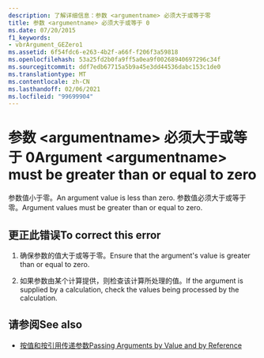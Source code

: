 ```yaml
---
description: 了解详细信息：参数 <argumentname> 必须大于或等于零
title: 参数 <argumentname> 必须大于或等于 0
ms.date: 07/20/2015
f1_keywords:
- vbrArgument_GEZero1
ms.assetid: 6f54fdc6-e263-4b2f-a66f-f206f3a59818
ms.openlocfilehash: 53a25fd2b0fa9ff5a0ea9f00268940697296c34f
ms.sourcegitcommit: ddf7edb67715a5b9a45e3dd44536dabc153c1de0
ms.translationtype: MT
ms.contentlocale: zh-CN
ms.lasthandoff: 02/06/2021
ms.locfileid: "99699904"
---
```

# <a name="argument-argumentname-must-be-greater-than-or-equal-to-zero"></a><span data-ttu-id="7e79a-103">参数 \<argumentname> 必须大于或等于 0</span><span class="sxs-lookup"><span data-stu-id="7e79a-103">Argument \<argumentname> must be greater than or equal to zero</span></span>

<span data-ttu-id="7e79a-104">参数值小于零。</span><span class="sxs-lookup"><span data-stu-id="7e79a-104">An argument value is less than zero.</span></span> <span data-ttu-id="7e79a-105">参数值必须大于或等于零。</span><span class="sxs-lookup"><span data-stu-id="7e79a-105">Argument values must be greater than or equal to zero.</span></span>  
  
## <a name="to-correct-this-error"></a><span data-ttu-id="7e79a-106">更正此错误</span><span class="sxs-lookup"><span data-stu-id="7e79a-106">To correct this error</span></span>  
  
1. <span data-ttu-id="7e79a-107">确保参数的值大于或等于零。</span><span class="sxs-lookup"><span data-stu-id="7e79a-107">Ensure that the argument's value is greater than or equal to zero.</span></span>  
  
2. <span data-ttu-id="7e79a-108">如果参数由某个计算提供，则检查该计算所处理的值。</span><span class="sxs-lookup"><span data-stu-id="7e79a-108">If the argument is supplied by a calculation, check the values being processed by the calculation.</span></span>  
  
## <a name="see-also"></a><span data-ttu-id="7e79a-109">请参阅</span><span class="sxs-lookup"><span data-stu-id="7e79a-109">See also</span></span>

- [<span data-ttu-id="7e79a-110">按值和按引用传递参数</span><span class="sxs-lookup"><span data-stu-id="7e79a-110">Passing Arguments by Value and by Reference</span></span>](../programming-guide/language-features/procedures/passing-arguments-by-value-and-by-reference.md)
